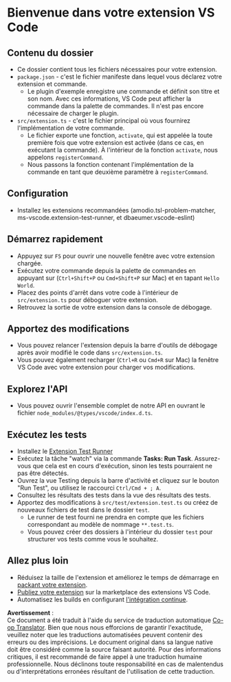 <!--
CO_OP_TRANSLATOR_METADATA:
{
  "original_hash": "eae2c0ea18160a3e7a63ace7b53897d7",
  "translation_date": "2025-03-27T04:16:14+00:00",
  "source_file": "code\\07.Lab\\01\\AIPC\\extensions\\phi3ext\\vsc-extension-quickstart.md",
  "language_code": "fr"
}
-->
# Bienvenue dans votre extension VS Code

## Contenu du dossier

* Ce dossier contient tous les fichiers nécessaires pour votre extension.
* `package.json` - c'est le fichier manifeste dans lequel vous déclarez votre extension et commande.
  * Le plugin d'exemple enregistre une commande et définit son titre et son nom. Avec ces informations, VS Code peut afficher la commande dans la palette de commandes. Il n'est pas encore nécessaire de charger le plugin.
* `src/extension.ts` - c'est le fichier principal où vous fournirez l'implémentation de votre commande.
  * Le fichier exporte une fonction, `activate`, qui est appelée la toute première fois que votre extension est activée (dans ce cas, en exécutant la commande). À l'intérieur de la fonction `activate`, nous appelons `registerCommand`.
  * Nous passons la fonction contenant l'implémentation de la commande en tant que deuxième paramètre à `registerCommand`.

## Configuration

* Installez les extensions recommandées (amodio.tsl-problem-matcher, ms-vscode.extension-test-runner, et dbaeumer.vscode-eslint)

## Démarrez rapidement

* Appuyez sur `F5` pour ouvrir une nouvelle fenêtre avec votre extension chargée.
* Exécutez votre commande depuis la palette de commandes en appuyant sur (`Ctrl+Shift+P` ou `Cmd+Shift+P` sur Mac) et en tapant `Hello World`.
* Placez des points d'arrêt dans votre code à l'intérieur de `src/extension.ts` pour déboguer votre extension.
* Retrouvez la sortie de votre extension dans la console de débogage.

## Apportez des modifications

* Vous pouvez relancer l'extension depuis la barre d'outils de débogage après avoir modifié le code dans `src/extension.ts`.
* Vous pouvez également recharger (`Ctrl+R` ou `Cmd+R` sur Mac) la fenêtre VS Code avec votre extension pour charger vos modifications.

## Explorez l'API

* Vous pouvez ouvrir l'ensemble complet de notre API en ouvrant le fichier `node_modules/@types/vscode/index.d.ts`.

## Exécutez les tests

* Installez le [Extension Test Runner](https://marketplace.visualstudio.com/items?itemName=ms-vscode.extension-test-runner)
* Exécutez la tâche "watch" via la commande **Tasks: Run Task**. Assurez-vous que cela est en cours d'exécution, sinon les tests pourraient ne pas être détectés.
* Ouvrez la vue Testing depuis la barre d'activité et cliquez sur le bouton "Run Test", ou utilisez le raccourci `Ctrl/Cmd + ; A`.
* Consultez les résultats des tests dans la vue des résultats des tests.
* Apportez des modifications à `src/test/extension.test.ts` ou créez de nouveaux fichiers de test dans le dossier `test`.
  * Le runner de test fourni ne prendra en compte que les fichiers correspondant au modèle de nommage `**.test.ts`.
  * Vous pouvez créer des dossiers à l'intérieur du dossier `test` pour structurer vos tests comme vous le souhaitez.

## Allez plus loin

* Réduisez la taille de l'extension et améliorez le temps de démarrage en [packant votre extension](https://code.visualstudio.com/api/working-with-extensions/bundling-extension?WT.mc_id=aiml-137032-kinfeylo).
* [Publiez votre extension](https://code.visualstudio.com/api/working-with-extensions/publishing-extension?WT.mc_id=aiml-137032-kinfeylo) sur la marketplace des extensions VS Code.
* Automatisez les builds en configurant [l'intégration continue](https://code.visualstudio.com/api/working-with-extensions/continuous-integration?WT.mc_id=aiml-137032-kinfeylo).

**Avertissement** :  
Ce document a été traduit à l'aide du service de traduction automatique [Co-op Translator](https://github.com/Azure/co-op-translator). Bien que nous nous efforcions de garantir l'exactitude, veuillez noter que les traductions automatisées peuvent contenir des erreurs ou des imprécisions. Le document original dans sa langue native doit être considéré comme la source faisant autorité. Pour des informations critiques, il est recommandé de faire appel à une traduction humaine professionnelle. Nous déclinons toute responsabilité en cas de malentendus ou d'interprétations erronées résultant de l'utilisation de cette traduction.